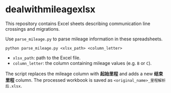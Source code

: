 # dealwithmileagexlsx

This repository contains Excel sheets describing communication line crossings and migrations.

Use `parse_mileage.py` to parse mileage information in these spreadsheets.

```
python parse_mileage.py <xlsx_path> <column_letter>
```

- `xlsx_path`: path to the Excel file.
- `column_letter`: the column containing mileage values (e.g. `B` or `C`).

The script replaces the mileage column with **起始里程** and adds a new **结束里程** column.
The processed workbook is saved as `<original_name>_里程解析后.xlsx`.
